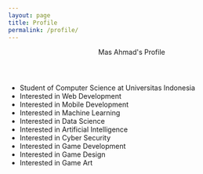 ```yaml
---
layout: page
title: Profile
permalink: /profile/
---
```

<article class="card">
<header>Mas Ahmad's Profile</header>
<footer>
<ul>
<li>Student of Computer Science at Universitas Indonesia</li>
<li>Interested in Web Development</li>
<li>Interested in Mobile Development</li>
<li>Interested in Machine Learning</li>
<li>Interested in Data Science</li>
<li>Interested in Artificial Intelligence</li>
<li>Interested in Cyber Security</li>
<li>Interested in Game Development</li>
<li>Interested in Game Design</li>
<li>Interested in Game Art</li>
</ul>
</footer>
</article>